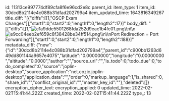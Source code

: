 id: 11313ce997774df89cfa8f6e96cd2e8c
parent_id: 
item_type: 1
item_id: 30dcd8b2114e4c088b31dfad202799a4
item_updated_time: 1643816349267
title_diff: "[{\"diffs\":[[1,\"OSCP Exam Changes\"]],\"start1\":0,\"start2\":0,\"length1\":0,\"length2\":17}]"
body_diff: "[{\"diffs\":[[1,\"![c1a9dde5501268fda252d9eac1b4fc01.png](:/3f4d13265b434877982d9280ca3426c7)\\\n\\\n![e9cc04eeb2ef659c6f38428be34ff514.png](:/f06c905eb3cd4c36b8ffce5879cd5c73)\\\n\\\nPort Redirection = Port Forwarding\"]],\"start1\":0,\"start2\":0,\"length1\":0,\"length2\":188}]"
metadata_diff: {"new":{"id":"30dcd8b2114e4c088b31dfad202799a4","parent_id":"c900bb1263d649dd801144a9657e4075","latitude":"0.00000000","longitude":"0.00000000","altitude":"0.0000","author":"","source_url":"","is_todo":0,"todo_due":0,"todo_completed":0,"source":"joplin-desktop","source_application":"net.cozic.joplin-desktop","application_data":"","order":0,"markup_language":1,"is_shared":0,"share_id":"","conflict_original_id":"","master_key_id":""},"deleted":[]}
encryption_cipher_text: 
encryption_applied: 0
updated_time: 2022-02-02T15:41:44.222Z
created_time: 2022-02-02T15:41:44.222Z
type_: 13
